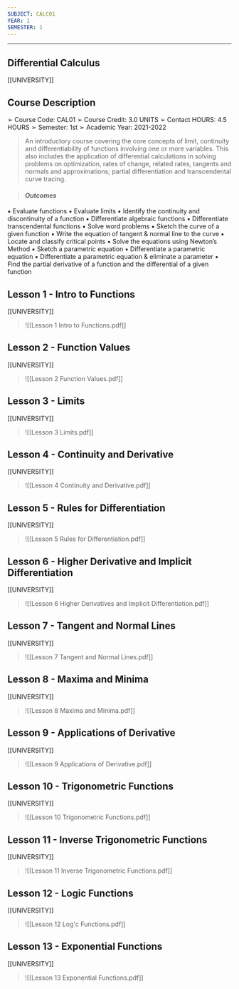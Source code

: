 ```yaml
---
SUBJECT: CALC01
YEAR: 1 
SEMESTER: 1 
---
```

---

## Differential Calculus
[[UNIVERSITY]]

## **Course Description**
➢ Course Code: CAL01
➢ Course Credit: 3.0 UNITS
➢ Contact HOURS: 4.5 HOURS
➢ Semester: 1st
➢ Academic Year: 2021-2022


> An introductory course covering the core concepts of limit, continuity and differentiability of functions involving one or more variables. This also includes the application of differential calculations in solving problems on optimization, rates of change, related rates, tangents and normals and approximations; partial differentiation and transcendental curve tracing.



> #### ***Outcomes***
▪ Evaluate functions
▪ Evaluate limits
▪ Identify the continuity and 
discontinuity of a function
▪ Differentiate algebraic 
functions
▪ Differentiate transcendental 
functions
▪ Solve word problems
▪ Sketch the curve of a given function
▪ Write the equation of tangent & 
normal line to the curve
▪ Locate and classify critical points
▪ Solve the equations using Newton’s
Method
▪ Sketch a parametric equation
▪ Differentiate a parametric equation
▪ Differentiate a parametric equation 
& eliminate a parameter
▪ Find the partial derivative of a 
function and the differential of a given 
function
        







## **Lesson 1 - Intro to Functions**
[[UNIVERSITY]]
> ![[Lesson 1 Intro to Functions.pdf]]
## **Lesson 2 - Function Values**
[[UNIVERSITY]] 
> ![[Lesson 2 Function Values.pdf]]
## **Lesson 3 - Limits**
[[UNIVERSITY]]
> ![[Lesson 3 Limits.pdf]]
## **Lesson 4 - Continuity and Derivative**
[[UNIVERSITY]] 
> ![[Lesson 4 Continuity and Derivative.pdf]]
## **Lesson 5 - Rules for Differentiation**
[[UNIVERSITY]] 
> ![[Lesson 5 Rules for Differentiation.pdf]]
## **Lesson 6 - Higher Derivative and Implicit Differentiation**    
[[UNIVERSITY]] 
> ![[Lesson 6 Higher Derivatives and Implicit Differentiation.pdf]]
## **Lesson 7 - Tangent and Normal Lines**
[[UNIVERSITY]]
> ![[Lesson 7 Tangent and Normal Lines.pdf]]
## **Lesson 8 - Maxima and Minima**
[[UNIVERSITY]] 
> ![[Lesson 8 Maxima and Minima.pdf]]
## **Lesson 9 - Applications of Derivative**
[[UNIVERSITY]] 
> ![[Lesson 9 Applications of Derivative.pdf]]
## **Lesson 10 - Trigonometric Functions**
[[UNIVERSITY]] 
> ![[Lesson 10 Trigonometric Functions.pdf]]
## **Lesson 11 - Inverse Trigonometric Functions**
[[UNIVERSITY]] 
> ![[Lesson 11 Inverse Trigonometric Functions.pdf]]
## **Lesson 12 - Logic Functions**
[[UNIVERSITY]]
> ![[Lesson 12 Log'c Functions.pdf]]
## **Lesson 13 - Exponential Functions**
[[UNIVERSITY]] 
> ![[Lesson 13 Exponential Functions.pdf]]